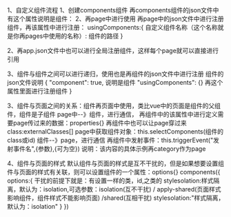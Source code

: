 1、自定义组件流程
1、创建components组件
再components组件的json文件中有这个属性说明是组件：
2、再page中进行使用
再page中的json文件中进行注册组件，再该属性中进行注册：
usingComponents:{
  自定义组件名称（这个名称就是你再pages中使用的名称）: 组件的路径
}

2、再app.json文件中也可以进行全局注册组件，这样每个page就可以直接进行引用

3、组件与组件之间可以进行递归，使用也是再组件的json文件中进行注册
组件的json文件说明
{ 
  "component": true,    说明是组件
  "usingComponents": {}   再这个属性里面进行注册组件
}

3、组件与页面之间的关系：组件再页面中使用，类比vue中的页面是组件的父组件，组件是子组件
page中--》组件，进行通信，
再组件中的该属性中进行定义需要page传过来的数据：properties{}
再组件中也可以让page穿过来class:externalClasses[]
page中获取组件对象：this.selectComponents(组件的class或id)
组件--》page，进行通信
再组件中发射事件：this.triggerEvent("发射事件名",{参数},{可为空})
说明：该内容的具体示例再category作为page


4、组件与页面的样式
默认组件与页面的样式是互不干扰的，但是如果想要设置组件与页面的样式有关联，则可以设置组件的一个属性：options{}
components({
  options:{
    干扰的前提下就是：有设置一样的类，id,之类的
    stylesolation:样式隔离，默认为：isolation,可选参数：isolation(互不干扰) / apply-shared(页面样式影响组件，组件样式不能影响页面)  /shared(互相干扰)
    stylesolation:"样式隔离，默认为：isolation"
  }
})